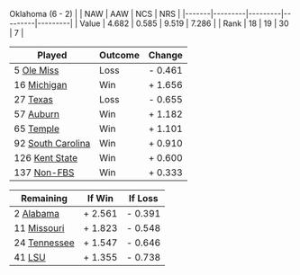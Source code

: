 Oklahoma (6 - 2)
|       |   NAW   |   AAW   |   NCS   |   NRS   |
|-------|---------|---------|---------|---------|
| Value |   4.682 |   0.585 |   9.519 |   7.286 |
| Rank  |      18 |      19 |      30 |       7 |

| Played                    | Outcome    |  Change  |
|---------------------------|------------|----------|
|   5 [Ole Miss              ](OleMiss.md)| Loss       | -  0.461 |
|  16 [Michigan              ](Michigan.md)| Win        | +  1.656 |
|  27 [Texas                 ](Texas.md)| Loss       | -  0.655 |
|  57 [Auburn                ](Auburn.md)| Win        | +  1.182 |
|  65 [Temple                ](Temple.md)| Win        | +  1.101 |
|  92 [South Carolina        ](SouthCarolina.md)| Win        | +  0.910 |
| 126 [Kent State            ](KentState.md)| Win        | +  0.600 |
| 137 [Non-FBS               ](NonFBS.md)| Win        | +  0.333 |

| Remaining                 |  If Win  |  If Loss |
|---------------------------|----------|----------|
|   2 [Alabama               ](Alabama.md)| +  2.561 | -  0.391 |
|  11 [Missouri              ](Missouri.md)| +  1.823 | -  0.548 |
|  24 [Tennessee             ](Tennessee.md)| +  1.547 | -  0.646 |
|  41 [LSU                   ](LSU.md)| +  1.355 | -  0.738 |

